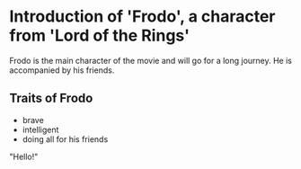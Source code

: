 # Introduction of \'Frodo\', a character from \'Lord of the Rings\'

Frodo is the main character of the movie and will go for a long journey.
He is accompanied by his friends.

## Traits of Frodo

* brave 
* intelligent 
* doing all for his friends

\"Hello!\"